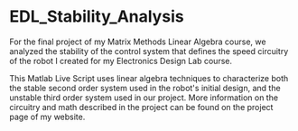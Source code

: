 # EDL_Stability_Analysis
For the final project of my Matrix Methods Linear Algebra course, we analyzed the stability of the control system that defines the speed circuitry of the robot I created for my Electronics Design Lab course.

This Matlab Live Script uses linear algebra techniques to characterize both the stable second order system used in the robot's initial design, and the unstable third order system used in our project.  More information on the circuitry and math described in the project can be found on the project page of my website.
